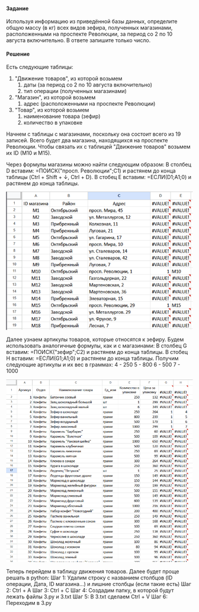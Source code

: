 #### Задание
Используя информацию из приведённой базы данных, определите общую
массу (в кг) всех видов зефира, полученных магазинами, расположенными
на проспекте Революции, за период со 2 по 10 августа включительно.
В ответе запишите только число.

#### Решение
Есть следующие таблицы:
1) "Движение товаров", из которой возьмем
    1. даты (за период со 2 по 10 августа включительно)
    2. тип операции (полученных магазинами)
2) "Магазин", из которой возьмем
    1. адрес (расположенными на проспекте Революции)
3) "Товар", из которой возьмем
    1. наименование товара (зефир)
    2. количество в упаковке

Начнем с таблицы с магазинами, поскольку она состоит всего из 19 записей.
Всего будет два магазина, находящихся на проспекте Революции.
Чтобы связать их с таблицей "Движение товаров" возьмем их ID (M10 и M15).

Через формулы магазины можно найти следующим образом:
В столбец D вставим: =ПОИСК("просп. Революции";C1) и растянем до конца таблицы (Ctrl + Shift + &#8595;, Ctrl + D).
В стобец E вставим: =ЕСЛИ(D1;A1;0) и растянем до конца таблицы.

![screenshot](Shops.png)

Далее узнаем артикулы товаров, которые относятся к зефиру.
Будем использовать аналогичные формулы, как и с магазинами:
В столбец G вставим: =ПОИСК("зефир";C2) и растянем до конца таблицы.
В стобец H вставим: =ЕСЛИ(G1;A1;0) и растянем до конца таблицы.
Получим следующие артикулы и их вес в граммах:
4 - 250
5 - 800
6 - 500
7 - 1000

![screenshot](Goods.png)

Теперь перейдем в таблицу движения товаров. Далее будет проще решать в python:
Шаг 1: Удалим строку с названием столбцов (ID операции, Дата, ID магазина...) и лишние столбцы (если такие есть)
Шаг 2: Ctrl + A
Шаг 3: Ctrl + C
Шаг 4: Создадим папку, в которой будут лежать файлы 3.py и 3.txt
Шаг 5: В 3.txt сделаем Ctrl + V
Шаг 6: Переходим в 3.py
